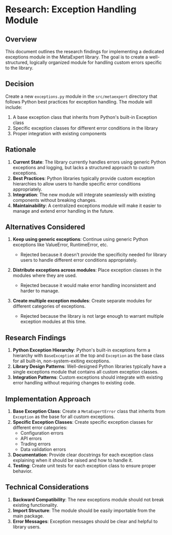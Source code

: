 # Research: Exception Handling Module

## Overview
This document outlines the research findings for implementing a dedicated exceptions module in the MetaExpert library. The goal is to create a well-structured, logically organized module for handling custom errors specific to the library.

## Decision
Create a new `exceptions.py` module in the `src/metaexpert` directory that follows Python best practices for exception handling. The module will include:
1. A base exception class that inherits from Python's built-in Exception class
2. Specific exception classes for different error conditions in the library
3. Proper integration with existing components

## Rationale
1. **Current State**: The library currently handles errors using generic Python exceptions and logging, but lacks a structured approach to custom exceptions.
2. **Best Practices**: Python libraries typically provide custom exception hierarchies to allow users to handle specific error conditions appropriately.
3. **Integration**: The new module will integrate seamlessly with existing components without breaking changes.
4. **Maintainability**: A centralized exceptions module will make it easier to manage and extend error handling in the future.

## Alternatives Considered
1. **Keep using generic exceptions**: Continue using generic Python exceptions like ValueError, RuntimeError, etc.
   - Rejected because it doesn't provide the specificity needed for library users to handle different error conditions appropriately.

2. **Distribute exceptions across modules**: Place exception classes in the modules where they are used.
   - Rejected because it would make error handling inconsistent and harder to manage.

3. **Create multiple exception modules**: Create separate modules for different categories of exceptions.
   - Rejected because the library is not large enough to warrant multiple exception modules at this time.

## Research Findings
1. **Python Exception Hierarchy**: Python's built-in exceptions form a hierarchy with `BaseException` at the top and `Exception` as the base class for all built-in, non-system-exiting exceptions.
2. **Library Design Patterns**: Well-designed Python libraries typically have a single exceptions module that contains all custom exception classes.
3. **Integration Patterns**: Custom exceptions should integrate with existing error handling without requiring changes to existing code.

## Implementation Approach
1. **Base Exception Class**: Create a `MetaExpertError` class that inherits from `Exception` as the base for all custom exceptions.
2. **Specific Exception Classes**: Create specific exception classes for different error categories:
   - Configuration errors
   - API errors
   - Trading errors
   - Data validation errors
3. **Documentation**: Provide clear docstrings for each exception class explaining when it should be raised and how to handle it.
4. **Testing**: Create unit tests for each exception class to ensure proper behavior.

## Technical Considerations
1. **Backward Compatibility**: The new exceptions module should not break existing functionality.
2. **Import Structure**: The module should be easily importable from the main package.
3. **Error Messages**: Exception messages should be clear and helpful to library users.